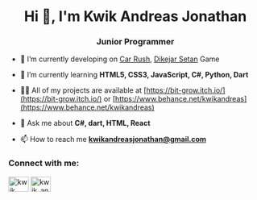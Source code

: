 <h1 align="center">Hi 👋, I'm Kwik Andreas Jonathan</h1>
<h3 align="center">Junior Programmer</h3>

- 🔭 I’m currently developing on [Car Rush](https://bit-grow.itch.io/carrush), [Dikejar Setan](https://bit-grow.itch.io/dikejar-setan) Game

- 🌱 I’m currently learning **HTML5, CSS3, JavaScript, C#, Python, Dart**

- 👨‍💻 All of my projects are available at [https://bit-grow.itch.io/](https://bit-grow.itch.io/) or [https://www.behance.net/kwikandreas](https://www.behance.net/kwikandreas)

- 💬 Ask me about **C#, dart, HTML, React**

- 📫 How to reach me **kwikandreasjonathan@gmail.com**

<h3 align="left">Connect with me:</h3>
<p align="left">
<a href="https://linkedin.com/in/kwik jonathan" target="blank"><img align="center" src="https://raw.githubusercontent.com/rahuldkjain/github-profile-readme-generator/master/src/images/icons/Social/linked-in-alt.svg" alt="kwik jonathan" height="30" width="40" /></a>
<a href="https://instagram.com/kwik_andreas_jonathan" target="blank"><img align="center" src="https://raw.githubusercontent.com/rahuldkjain/github-profile-readme-generator/master/src/images/icons/Social/instagram.svg" alt="kwik_andreas_jonathan" height="30" width="40" /></a>
</p
